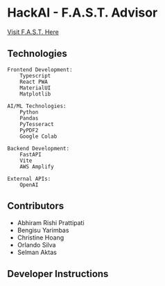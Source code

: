 # HackAI - F.A.S.T. Advisor
<a href="https://main.d20hoy1790z51.amplifyapp.com/" target="_blank" rel="noopener noreferrer">
  Visit F.A.S.T. Here
</a>

## Technologies
```
Frontend Development:
    Typescript
    React PWA
    MaterialUI
    Matplotlib

AI/ML Technologies:
    Python
    Pandas
    PyTesseract
    PyPDF2
    Google Colab

Backend Development:
    FastAPI
    Vite
    AWS Amplify

External APIs:
    OpenAI
```

## Contributors
- Abhiram Rishi Prattipati
- Bengisu Yarimbas
- Christine Hoang
- Orlando Silva
- Selman Aktas

## Developer Instructions



